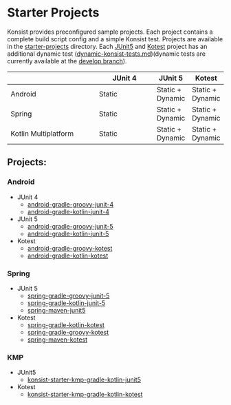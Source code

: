 # Starter Projects

Konsist provides preconfigured sample projects. Each project contains a complete build script config and a simple Konsist test. Projects are available in the [starter-projects](https://github.com/LemonAppDev/konsist/tree/develop/samples/starter-projects) directory. Each [JUnit5](https://junit.org/junit5/) and [Kotest](https://kotest.io/) project has an additional dynamic test ([dynamic-konsist-tests.md](../advanced/dynamic-konsist-tests.md "mention"))(dynamic tests are currently available at the [develop branch](https://github.com/LemonAppDev/konsist/tree/develop/samples/starter-projects)).

<table><thead><tr><th width="225"></th><th width="148">JUnit 4</th><th>JUnit 5</th><th>Kotest</th></tr></thead><tbody><tr><td>Android</td><td>Static</td><td>Static + Dynamic</td><td>Static + Dynamic</td></tr><tr><td>Spring</td><td>Static</td><td>Static + Dynamic</td><td>Static + Dynamic</td></tr><tr><td>Kotlin Multiplatform</td><td>Static</td><td>Static + Dynamic</td><td>Static + Dynamic</td></tr></tbody></table>

## Projects:

### Android

* JUnit 4
    * [android-gradle-groovy-junit-4](https://github.com/LemonAppDev/konsist/tree/main/samples/starter-projects/android-gradle-groovy-junit-4)
    * [android-gradle-kotlin-junit-4](https://github.com/LemonAppDev/konsist/tree/main/samples/starter-projects/android-gradle-kotlin-junit-4)
* JUnit 5
    * [android-gradle-groovy-junit-5](https://github.com/LemonAppDev/konsist/tree/main/samples/starter-projects/android-gradle-groovy-junit-5)
    * [android-gradle-kotlin-junit-5](https://github.com/LemonAppDev/konsist/tree/main/samples/starter-projects/android-gradle-kotlin-junit-5)
* Kotest
    * [android-gradle-groovy-kotest](https://github.com/LemonAppDev/konsist/tree/main/samples/starter-projects/android-gradle-groovy-kotest)
    * [android-gradle-kotlin-kotest](https://github.com/LemonAppDev/konsist/tree/main/samples/starter-projects/android-gradle-kotlin-kotest)

### Spring

* JUnit 5
    * [spring-gradle-groovy-junit-5](https://github.com/LemonAppDev/konsist/tree/main/samples/starter-projects/spring-gradle-groovy-junit-5)
    * [spring-gradle-kotlin-junit-5](https://github.com/LemonAppDev/konsist/tree/main/samples/starter-projects/spring-gradle-kotlin-junit-5)
    * [spring-maven-junit5](https://github.com/LemonAppDev/konsist/tree/main/samples/starter-projects/spring-maven-junit5)
* Kotest
    * [spring-gradle-kotlin-kotest](https://github.com/LemonAppDev/konsist/tree/main/samples/starter-projects/spring-gradle-kotlin-kotest)
    * [spring-gradle-groovy-kotest](https://github.com/LemonAppDev/konsist/tree/main/samples/starter-projects/spring-gradle-groovy-kotest)
    * [spring-maven-kotest](https://github.com/LemonAppDev/konsist/tree/main/samples/starter-projects/spring-maven-kotest)

### KMP

* JUnit5
    * [konsist-starter-kmp-gradle-kotlin-junit5](https://github.com/LemonAppDev/konsist/tree/main/samples/starter-projects/kmp-gradle-kotlin-junit5)
* Kotest
    * [konsist-starter-kmp-gradle-kotlin-kotest](https://github.com/LemonAppDev/konsist/tree/main/samples/starter-projects/kmp-gradle-kotlin-kotest)

